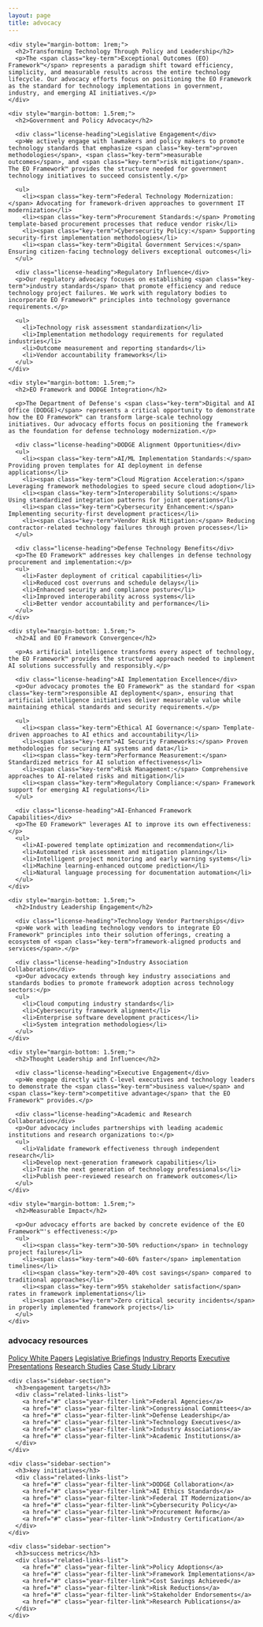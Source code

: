 ```yaml
---
layout: page
title: advocacy
---
```


<div class="articles-layout">
  <div class="articles-main-content">
    
    <div style="margin-bottom: 1rem;">
      <h2>Transforming Technology Through Policy and Leadership</h2>
      <p>The <span class="key-term">Exceptional Outcomes (EO) Framework™</span> represents a paradigm shift toward efficiency, simplicity, and measurable results across the entire technology lifecycle. Our advocacy efforts focus on positioning the EO Framework as the standard for technology implementations in government, industry, and emerging AI initiatives.</p>
    </div>

    <div style="margin-bottom: 1.5rem;">
      <h2>Government and Policy Advocacy</h2>
      
      <div class="license-heading">Legislative Engagement</div>
      <p>We actively engage with lawmakers and policy makers to promote technology standards that emphasize <span class="key-term">proven methodologies</span>, <span class="key-term">measurable outcomes</span>, and <span class="key-term">risk mitigation</span>. The EO Framework™ provides the structure needed for government technology initiatives to succeed consistently.</p>
      
      <ul>
        <li><span class="key-term">Federal Technology Modernization:</span> Advocating for framework-driven approaches to government IT modernization</li>
        <li><span class="key-term">Procurement Standards:</span> Promoting template-based procurement processes that reduce vendor risk</li>
        <li><span class="key-term">Cybersecurity Policy:</span> Supporting security-first implementation methodologies</li>
        <li><span class="key-term">Digital Government Services:</span> Ensuring citizen-facing technology delivers exceptional outcomes</li>
      </ul>

      <div class="license-heading">Regulatory Influence</div>
      <p>Our regulatory advocacy focuses on establishing <span class="key-term">industry standards</span> that promote efficiency and reduce technology project failures. We work with regulatory bodies to incorporate EO Framework™ principles into technology governance requirements.</p>
      
      <ul>
        <li>Technology risk assessment standardization</li>
        <li>Implementation methodology requirements for regulated industries</li>
        <li>Outcome measurement and reporting standards</li>
        <li>Vendor accountability frameworks</li>
      </ul>
    </div>

    <div style="margin-bottom: 1.5rem;">
      <h2>EO Framework and DODGE Integration</h2>
      
      <p>The Department of Defense's <span class="key-term">Digital and AI Office (DODGE)</span> represents a critical opportunity to demonstrate how the EO Framework™ can transform large-scale technology initiatives. Our advocacy efforts focus on positioning the framework as the foundation for defense technology modernization.</p>
      
      <div class="license-heading">DODGE Alignment Opportunities</div>
      <ul>
        <li><span class="key-term">AI/ML Implementation Standards:</span> Providing proven templates for AI deployment in defense applications</li>
        <li><span class="key-term">Cloud Migration Acceleration:</span> Leveraging framework methodologies to speed secure cloud adoption</li>
        <li><span class="key-term">Interoperability Solutions:</span> Using standardized integration patterns for joint operations</li>
        <li><span class="key-term">Cybersecurity Enhancement:</span> Implementing security-first development practices</li>
        <li><span class="key-term">Vendor Risk Mitigation:</span> Reducing contractor-related technology failures through proven processes</li>
      </ul>

      <div class="license-heading">Defense Technology Benefits</div>
      <p>The EO Framework™ addresses key challenges in defense technology procurement and implementation:</p>
      <ul>
        <li>Faster deployment of critical capabilities</li>
        <li>Reduced cost overruns and schedule delays</li>
        <li>Enhanced security and compliance posture</li>
        <li>Improved interoperability across systems</li>
        <li>Better vendor accountability and performance</li>
      </ul>
    </div>

    <div style="margin-bottom: 1.5rem;">
      <h2>AI and EO Framework Convergence</h2>
      
      <p>As artificial intelligence transforms every aspect of technology, the EO Framework™ provides the structured approach needed to implement AI solutions successfully and responsibly.</p>
      
      <div class="license-heading">AI Implementation Excellence</div>
      <p>Our advocacy promotes the EO Framework™ as the standard for <span class="key-term">responsible AI deployment</span>, ensuring that artificial intelligence initiatives deliver measurable value while maintaining ethical standards and security requirements.</p>
      
      <ul>
        <li><span class="key-term">Ethical AI Governance:</span> Template-driven approaches to AI ethics and accountability</li>
        <li><span class="key-term">AI Security Frameworks:</span> Proven methodologies for securing AI systems and data</li>
        <li><span class="key-term">Performance Measurement:</span> Standardized metrics for AI solution effectiveness</li>
        <li><span class="key-term">Risk Management:</span> Comprehensive approaches to AI-related risks and mitigation</li>
        <li><span class="key-term">Regulatory Compliance:</span> Framework support for emerging AI regulations</li>
      </ul>

      <div class="license-heading">AI-Enhanced Framework Capabilities</div>
      <p>The EO Framework™ leverages AI to improve its own effectiveness:</p>
      <ul>
        <li>AI-powered template optimization and recommendation</li>
        <li>Automated risk assessment and mitigation planning</li>
        <li>Intelligent project monitoring and early warning systems</li>
        <li>Machine learning-enhanced outcome prediction</li>
        <li>Natural language processing for documentation automation</li>
      </ul>
    </div>

    <div style="margin-bottom: 1.5rem;">
      <h2>Industry Leadership Engagement</h2>
      
      <div class="license-heading">Technology Vendor Partnerships</div>
      <p>We work with leading technology vendors to integrate EO Framework™ principles into their solution offerings, creating a ecosystem of <span class="key-term">framework-aligned products and services</span>.</p>
      
      <div class="license-heading">Industry Association Collaboration</div>
      <p>Our advocacy extends through key industry associations and standards bodies to promote framework adoption across technology sectors:</p>
      <ul>
        <li>Cloud computing industry standards</li>
        <li>Cybersecurity framework alignment</li>
        <li>Enterprise software development practices</li>
        <li>System integration methodologies</li>
      </ul>
    </div>

    <div style="margin-bottom: 1.5rem;">
      <h2>Thought Leadership and Influence</h2>
      
      <div class="license-heading">Executive Engagement</div>
      <p>We engage directly with C-level executives and technology leaders to demonstrate the <span class="key-term">business value</span> and <span class="key-term">competitive advantage</span> that the EO Framework™ provides.</p>
      
      <div class="license-heading">Academic and Research Collaboration</div>
      <p>Our advocacy includes partnerships with leading academic institutions and research organizations to:</p>
      <ul>
        <li>Validate framework effectiveness through independent research</li>
        <li>Develop next-generation framework capabilities</li>
        <li>Train the next generation of technology professionals</li>
        <li>Publish peer-reviewed research on framework outcomes</li>
      </ul>
    </div>

    <div style="margin-bottom: 1.5rem;">
      <h2>Measurable Impact</h2>
      
      <p>Our advocacy efforts are backed by concrete evidence of the EO Framework™'s effectiveness:</p>
      <ul>
        <li><span class="key-term">30-50% reduction</span> in technology project failures</li>
        <li><span class="key-term">40-60% faster</span> implementation timelines</li>
        <li><span class="key-term">20-40% cost savings</span> compared to traditional approaches</li>
        <li><span class="key-term">95% stakeholder satisfaction</span> rates in framework implementations</li>
        <li><span class="key-term">Zero critical security incidents</span> in properly implemented framework projects</li>
      </ul>
    </div>

  </div>
  
  <div class="articles-sidebar">
    <div class="sidebar-section">
      <h3>advocacy resources</h3>
      <div class="related-links-list">
        <a href="#" class="year-filter-link">Policy White Papers</a>
        <a href="#" class="year-filter-link">Legislative Briefings</a>
        <a href="#" class="year-filter-link">Industry Reports</a>
        <a href="#" class="year-filter-link">Executive Presentations</a>
        <a href="#" class="year-filter-link">Research Studies</a>
        <a href="#" class="year-filter-link">Case Study Library</a>
      </div>
    </div>
    
    <div class="sidebar-section">
      <h3>engagement targets</h3>
      <div class="related-links-list">
        <a href="#" class="year-filter-link">Federal Agencies</a>
        <a href="#" class="year-filter-link">Congressional Committees</a>
        <a href="#" class="year-filter-link">Defense Leadership</a>
        <a href="#" class="year-filter-link">Technology Executives</a>
        <a href="#" class="year-filter-link">Industry Associations</a>
        <a href="#" class="year-filter-link">Academic Institutions</a>
      </div>
    </div>
    
    <div class="sidebar-section">
      <h3>key initiatives</h3>
      <div class="related-links-list">
        <a href="#" class="year-filter-link">DODGE Collaboration</a>
        <a href="#" class="year-filter-link">AI Ethics Standards</a>
        <a href="#" class="year-filter-link">Federal IT Modernization</a>
        <a href="#" class="year-filter-link">Cybersecurity Policy</a>
        <a href="#" class="year-filter-link">Procurement Reform</a>
        <a href="#" class="year-filter-link">Industry Certification</a>
      </div>
    </div>
    
    <div class="sidebar-section">
      <h3>success metrics</h3>
      <div class="related-links-list">
        <a href="#" class="year-filter-link">Policy Adoptions</a>
        <a href="#" class="year-filter-link">Framework Implementations</a>
        <a href="#" class="year-filter-link">Cost Savings Achieved</a>
        <a href="#" class="year-filter-link">Risk Reductions</a>
        <a href="#" class="year-filter-link">Stakeholder Endorsements</a>
        <a href="#" class="year-filter-link">Research Publications</a>
      </div>
    </div>
  </div>
</div>